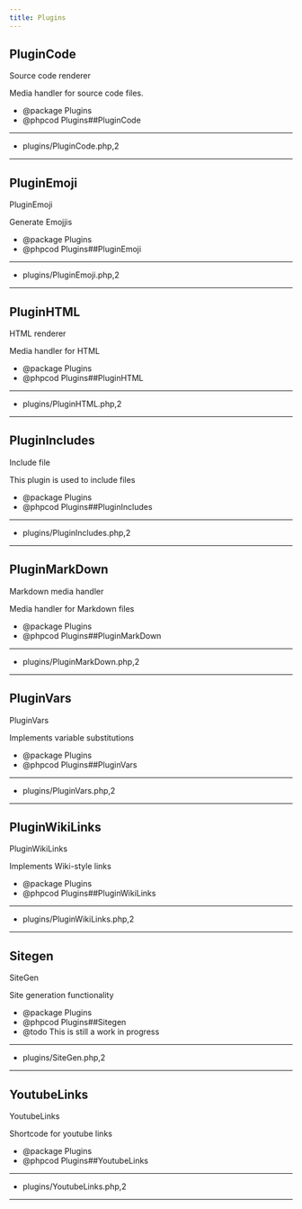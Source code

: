 ```yaml
---
title: Plugins
---
```

## PluginCode

Source code renderer

Media handler for source code files.

- @package Plugins
- @phpcod Plugins##PluginCode
 

***
* plugins/PluginCode.php,2
***

## PluginEmoji

PluginEmoji

Generate Emojjis

- @package Plugins
- @phpcod Plugins##PluginEmoji
 

***
* plugins/PluginEmoji.php,2
***

## PluginHTML

HTML renderer

Media handler for HTML
- @package Plugins
- @phpcod Plugins##PluginHTML
 

***
* plugins/PluginHTML.php,2
***

## PluginIncludes

Include file

This plugin is used to include files

- @package Plugins
- @phpcod Plugins##PluginIncludes
 

***
* plugins/PluginIncludes.php,2
***

## PluginMarkDown

Markdown media handler

Media handler for Markdown files

- @package Plugins
- @phpcod Plugins##PluginMarkDown
 

***
* plugins/PluginMarkDown.php,2
***

## PluginVars

PluginVars

Implements variable substitutions

- @package Plugins
- @phpcod Plugins##PluginVars
 

***
* plugins/PluginVars.php,2
***

## PluginWikiLinks

PluginWikiLinks

Implements Wiki-style links

- @package Plugins
- @phpcod Plugins##PluginWikiLinks
 

***
* plugins/PluginWikiLinks.php,2
***

## Sitegen

SiteGen

Site generation functionality

- @package Plugins
- @phpcod Plugins##Sitegen
- @todo This is still a work in progress
 

***
* plugins/SiteGen.php,2
***

## YoutubeLinks

YoutubeLinks

Shortcode for youtube links

- @package Plugins
- @phpcod Plugins##YoutubeLinks
 

***
* plugins/YoutubeLinks.php,2
***

